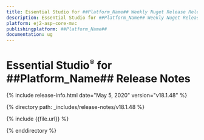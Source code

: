 ```yaml
---
title: Essential Studio for ##Platform_Name## Weekly Nuget Release Release Notes  
description: Essential Studio for ##Platform_Name## Weekly Nuget Release Release Notes  
platform: ej2-asp-core-mvc
publishingplatform: ##Platform_Name##
documentation: ug
---
```


# Essential Studio<sup style="font-size:70%">&reg;</sup> for  ##Platform_Name##  Release Notes  

{% include release-info.html date="May 5, 2020"   version="v18.1.48"  %} 

{% directory path: _includes/release-notes/v18.1.48 %}

{% include {{file.url}} %}

{% enddirectory %}
